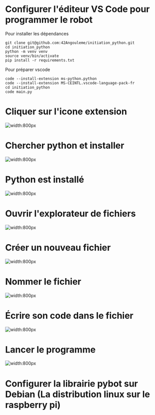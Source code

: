 # Configurer l'éditeur VS Code pour programmer le robot

Pour installer les dépendances
```
git clone git@github.com:42Angouleme/initiation_python.git
cd initiation_python
python -m venv venv
source venv/bin/activate
pip install -r requirements.txt
```

Pour préparer vscode
```
code --install-extension ms-python.python
code --install-extension MS-CEINTL.vscode-language-pack-fr
cd initiation_python
code main.py
```

# Cliquer sur l'icone extension


![width:800px](config/python1.png)


# Chercher python et installer


![width:800px](config/python2.png)


# Python est installé


![width:800px](config/python3.png)


# Ouvrir l'explorateur de fichiers


![width:800px](config/vscode0.png)



# Créer un nouveau fichier


![width:800px](config/vscode1.png)



# Nommer le fichier


![width:800px](config/vscode2.png)


# Écrire son code dans le fichier


![width:800px](config/vscode3.png)


# Lancer le programme


![width:800px](config/vscode4.png)


# Configurer la librairie pybot sur Debian (La distribution linux sur le raspberry pi)

